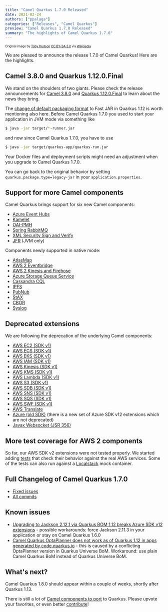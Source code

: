 ```yaml
---
title: "Camel Quarkus 1.7.0 Released"
date: 2021-02-24
authors: ["ppalaga"]
categories: ["Releases", "Camel Quarkus"]
preview: "Camel Quarkus 1.7.0 Released"
summary: "The highlights of Camel Quarkus 1.7.0"
---
```


<sub><sup>Original image by <a href="https://commons.wikimedia.org/wiki/User:99of9">Toby Hudson</a> <a href="https://creativecommons.org/licenses/by-sa/3.0">CC BY-SA 3.0</a> via <a href="https://en.wikipedia.org/wiki/Camel_racing#/media/File:CamelRacingCamelCup2009Heat.JPG">Wikipedia</a></sup></sub>

We are pleased to announce the release 1.7.0 of Camel Quarkus! Here are the highlights.

## Camel 3.8.0 and Quarkus 1.12.0.Final

We stand on the shoulders of two giants. Please check the release announcements for
[Camel 3.8.0](/blog/2021/02/Camel38-Whatsnew/) and [Quarkus 1.12.0.Final](https://quarkus.io/blog/quarkus-1-12-0-final-released/) to learn about the news they bring.

The [change of default packaging format](https://quarkus.io/blog/quarkus-1-12-0-final-released/#fast-jar-as-default)
to Fast JAR in Quarkus 1.12 is worth mentioning also here. Before Camel Quarkus 1.7.0 you used to start your application
in JVM mode via something like

```sh
$ java -jar target/*-runner.jar
```

and now since Camel Quarkus 1.7.0, you have to use

```sh
$ java -jar target/quarkus-app/quarkus-run.jar
```

Your Docker files and deployment scripts might need an adjustment when you upgrade to Camel Quarkus 1.7.0.

You can go back to the original behavior by setting `quarkus.package.type=legacy-jar` in your
`application.properties`.

## Support for more Camel components

Camel Quarkus brings support for six new Camel components:

* [Azure Event Hubs](/camel-quarkus/latest/reference/extensions/azure-eventhubs.html)
* [Kamelet](/camel-quarkus/latest/reference/extensions/kamelet.html)
* [OAI-PMH](/camel-quarkus/latest/reference/extensions/oaipmh.html)
* [Spring RabbitMQ](/camel-quarkus/latest/reference/extensions/spring-rabbitmq.html)
* [XML Security Sign and Verify](/camel-quarkus/latest/reference/extensions/xmlsecurity.html)
* [JFR](/camel-quarkus/latest/reference/extensions/jfr.html) (JVM only)

Components newly supported in native mode:

* [AtlasMap](/camel-quarkus/latest/reference/extensions/atlasmap.html)
* [AWS 2 Eventbridge](/camel-quarkus/latest/reference/extensions/aws2-eventbridge.html)
* [AWS 2 Kinesis and Firehose](/camel-quarkus/latest/reference/extensions/aws2-kinesis.html)
* [Azure Storage Queue Service](/camel-quarkus/latest/reference/extensions/azure-storage-queue.html)
* [Cassandra CQL](/camel-quarkus/latest/reference/extensions/cassandraql.html)
* [IPFS](/camel-quarkus/latest/reference/extensions/ipfs.html)
* [PubNub](/camel-quarkus/latest/reference/extensions/pubnub.html)
* [StAX](/camel-quarkus/latest/reference/extensions/stax.html)
* [CBOR](/camel-quarkus/latest/reference/extensions/cbor.html)
* [Syslog](/camel-quarkus/latest/reference/extensions/syslog.html)

## Deprecated extensions

We are following the deprecation of the underlying Camel components:

* [AWS EC2 (SDK v1)](/camel-quarkus/latest/reference/extensions/aws-ec2.html)
* [AWS ECS (SDK v1)](/camel-quarkus/latest/reference/extensions/aws-ecs.html)
* [AWS EKS (SDK v1)](/camel-quarkus/latest/reference/extensions/aws-eks.html)
* [AWS IAM (SDK v1)](/camel-quarkus/latest/reference/extensions/aws-iam.html)
* [AWS Kinesis (SDK v1)](/camel-quarkus/latest/reference/extensions/aws-kinesis.html)
* [AWS KMS (SDK v1)](/camel-quarkus/latest/reference/extensions/aws-kms.html)
* [AWS Lambda (SDK v1)](/camel-quarkus/latest/reference/extensions/aws-lambda.html)
* [AWS S3 (SDK v1)](/camel-quarkus/latest/reference/extensions/aws-s3.html)
* [AWS SDB (SDK v1)](/camel-quarkus/latest/reference/extensions/aws-sdb.html)
* [AWS SNS (SDK v1)](/camel-quarkus/latest/reference/extensions/aws-sns.html)
* [AWS SQS (SDK v1)](/camel-quarkus/latest/reference/extensions/aws-sqs.html)
* [AWS SWF (SDK v1)](/camel-quarkus/latest/reference/extensions/aws-swf.html)
* [AWS Translate](/camel-quarkus/latest/reference/extensions/aws-translate.html)
* [Azure (old SDK)](/camel-quarkus/latest/reference/extensions/azure.html) (there is a new set of Azure SDK v12 extensions which are not deprecated)
* [Javax Websocket (JSR 356)](/camel-quarkus/latest/reference/extensions/websocket-jsr356.html)

## More test coverage for AWS 2 components

So far, our AWS SDK v2 extensions were not tested properly. We started adding
[tests](https://github.com/apache/camel-quarkus/tree/master/integration-tests-aws2) that check their behavior
against the real AWS services. Some of the tests can also run against a
[Localstack](https://github.com/localstack/localstack) mock container.

## Full Changelog of Camel Quarkus 1.7.0

* [Fixed issues](https://github.com/apache/camel-quarkus/milestone/11?closed=1)
* [All commits](https://github.com/apache/camel-quarkus/compare/1.6.0...1.7.0)

## Known issues

* [Upgrading to Jackson 2.12.1 via Quarkus BOM 1.12 breaks Azure SDK v12 extensions](https://github.com/apache/camel-quarkus/issues/2207) - possible workarounds: force Jackson 2.11.3 in your application or stay on Camel Quarkus 1.6.0
* [Camel Quarkus OptaPlanner does not work as of Quarkus 1.12 in apps generated by code.quarkus.io](https://github.com/apache/camel-quarkus/issues/2253) - this is caused by a conflicting OptaPlanner version in Quarkus Universe BoM. Workaround:
use plain Camel Quarkus BoM instead of Quarkus Universe BoM.

## What's next?

Camel Quarkus 1.8.0 should appear within a couple of weeks, shortly after Quarkus 1.13.

There is still a lot of [Camel components to port](https://github.com/apache/camel-quarkus/issues?q=is%3Aissue+is%3Aopen+label%3Aextension) to Quarkus.
Please upvote your favorites, or even better [contribute](/camel-quarkus/latest/contributor-guide/index.html)!
